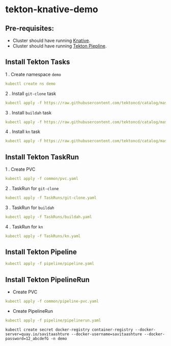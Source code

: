 # tekton-knative-demo

## Pre-requisites:
* Cluster should have running [Knative](https://knative.dev/docs/install/any-kubernetes-cluster/#installing-the-serving-component).
* Cluster should have running [Tekton Piepline](https://github.com/tektoncd/pipeline/blob/master/docs/install.md).

## Install Tekton Tasks
1 . Create namespace `demo`
```yaml
kubectl create ns demo
```
2 . Install `git-clone` task
```yaml
kubectl apply -f https://raw.githubusercontent.com/tektoncd/catalog/master/task/git-clone/0.2/git-clone.yaml
```
3 . Install `buildah` task
```yaml
kubectl apply -f https://raw.githubusercontent.com/tektoncd/catalog/master/task/buildah/0.2/buildah.yaml
```
4 . Install `kn` task
```yaml
kubectl apply -f https://raw.githubusercontent.com/tektoncd/catalog/master/task/kn/0.1/kn.yaml
```

## Install Tekton TaskRun
1 . Create PVC
```yaml
kubectl apply -f common/pvc.yaml
```

2 . TaskRun for `git-clone`
```yaml
kubectl apply -f TaskRuns/git-clone.yaml
```

3 . TaskRun for `buildah`
```yaml
kubectl apply -f TaskRuns/buildah.yaml
```

4 . TaskRun for `kn`
```yaml
kubectl apply -f TaskRuns/kn.yaml
```

## Install Tekton Pipeline

```yaml
kubectl apply -f pipeline/pipeline.yaml
```

## Install Tekton PipelineRun

* Create PVC
```yaml
kubectl apply -f common/pipeline-pvc.yaml
```
* Create PipelineRun
```yaml
kubectl apply -f pipeline/pipelinerun.yaml
```

```text
kubectl create secret docker-registry container-registry --docker-server=quay.io/savitaashture --docker-username=savitaashture --docker-password=12_abcdefG -n demo
```